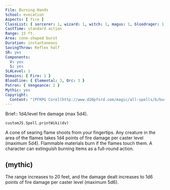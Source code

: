 ```yaml
---
File: Burning Hands
School: evocation
Aspects: [ fire ]
ClassList: { sorcerer: 1, wizard: 1, witch: 1, magus: 1, bloodrager: 1, shaman: 1, occultist: 1 }
CastTime: standard action
Range: 15 ft.
Area: cone-shaped burst
Duration: instantaneous
SavingThrow: Reflex half
SR: yes
Components:
  V: yes
  S: yes
SLALevel: 1
Domains: { Fire: 1 }
Bloodline: { Elemental: 3, Orc: 3 }
Patron: { Vengeance: 2 }
Mythic: yes
Copyright:
  Content: "[PFRPG Core](http://www.d20pfsrd.com/magic/all-spells/b/burning-hands)"
---
```

Brief:: 1d4/level fire damage (max 5d4).

```dataviewjs
customJS.Spell.printWiki(dv)
```

A cone of searing flame shoots from your fingertips. Any creature in the area of the flames takes 1d4 points of fire damage per caster level (maximum 5d4). Flammable materials burn if the flames touch them. A character can extinguish burning items as a full-round action.


## (mythic)

The range increases to 20 feet, and the damage dealt increases to 1d6 points of fire damage per caster level (maximum 5d6).
